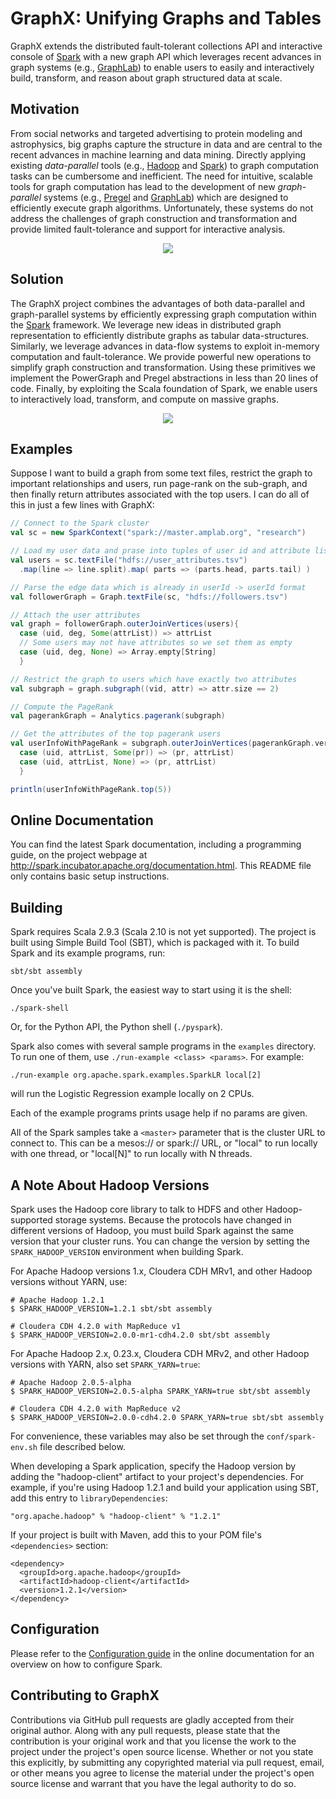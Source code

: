 # GraphX: Unifying Graphs and Tables


GraphX extends the distributed fault-tolerant collections API and
interactive console of [Spark](http://spark.incubator.apache.org) with
a new graph API which leverages recent advances in graph systems
(e.g., [GraphLab](http://graphlab.org)) to enable users to easily and
interactively build, transform, and reason about graph structured data
at scale.


## Motivation

From social networks and targeted advertising to protein modeling and
astrophysics, big graphs capture the structure in data and are central
to the recent advances in machine learning and data mining. Directly
applying existing *data-parallel* tools (e.g.,
[Hadoop](http://hadoop.apache.org) and
[Spark](http://spark.incubator.apache.org)) to graph computation tasks
can be cumbersome and inefficient.  The need for intuitive, scalable
tools for graph computation has lead to the development of new
*graph-parallel* systems (e.g.,
[Pregel](http://http://giraph.apache.org) and
[GraphLab](http://graphlab.org)) which are designed to efficiently
execute graph algorithms.  Unfortunately, these systems do not address
the challenges of graph construction and transformation and provide
limited fault-tolerance and support for interactive analysis.

<p align="center">
  <img src="https://raw.github.com/amplab/graphx/master/docs/img/data_parallel_vs_graph_parallel.png" />
</p>



## Solution

The GraphX project combines the advantages of both data-parallel and
graph-parallel systems by efficiently expressing graph computation
within the [Spark](http://spark.incubator.apache.org) framework.  We
leverage new ideas in distributed graph representation to efficiently
distribute graphs as tabular data-structures.  Similarly, we leverage
advances in data-flow systems to exploit in-memory computation and
fault-tolerance.  We provide powerful new operations to simplify graph
construction and transformation.  Using these primitives we implement
the PowerGraph and Pregel abstractions in less than 20 lines of code.
Finally, by exploiting the Scala foundation of Spark, we enable users
to interactively load, transform, and compute on massive graphs.

<p align="center">
  <img src="https://raw.github.com/amplab/graphx/master/docs/img/tables_and_graphs.png" />
</p>

## Examples

Suppose I want to build a graph from some text files, restrict the graph
to important relationships and users, run page-rank on the sub-graph, and
then finally return attributes associated with the top users.  I can do
all of this in just a few lines with GraphX:

```scala
// Connect to the Spark cluster
val sc = new SparkContext("spark://master.amplab.org", "research")

// Load my user data and prase into tuples of user id and attribute list
val users = sc.textFile("hdfs://user_attributes.tsv")
  .map(line => line.split).map( parts => (parts.head, parts.tail) )

// Parse the edge data which is already in userId -> userId format
val followerGraph = Graph.textFile(sc, "hdfs://followers.tsv")

// Attach the user attributes
val graph = followerGraph.outerJoinVertices(users){
  case (uid, deg, Some(attrList)) => attrList
  // Some users may not have attributes so we set them as empty
  case (uid, deg, None) => Array.empty[String]
  }

// Restrict the graph to users which have exactly two attributes
val subgraph = graph.subgraph((vid, attr) => attr.size == 2)

// Compute the PageRank
val pagerankGraph = Analytics.pagerank(subgraph)

// Get the attributes of the top pagerank users
val userInfoWithPageRank = subgraph.outerJoinVertices(pagerankGraph.vertices){
  case (uid, attrList, Some(pr)) => (pr, attrList)
  case (uid, attrList, None) => (pr, attrList)
  }

println(userInfoWithPageRank.top(5))

```


## Online Documentation

You can find the latest Spark documentation, including a programming
guide, on the project webpage at
<http://spark.incubator.apache.org/documentation.html>.  This README
file only contains basic setup instructions.


## Building

Spark requires Scala 2.9.3 (Scala 2.10 is not yet supported). The
project is built using Simple Build Tool (SBT), which is packaged with
it. To build Spark and its example programs, run:

    sbt/sbt assembly

Once you've built Spark, the easiest way to start using it is the
shell:

    ./spark-shell

Or, for the Python API, the Python shell (`./pyspark`).

Spark also comes with several sample programs in the `examples`
directory.  To run one of them, use `./run-example <class>
<params>`. For example:

    ./run-example org.apache.spark.examples.SparkLR local[2]

will run the Logistic Regression example locally on 2 CPUs.

Each of the example programs prints usage help if no params are given.

All of the Spark samples take a `<master>` parameter that is the
cluster URL to connect to. This can be a mesos:// or spark:// URL, or
"local" to run locally with one thread, or "local[N]" to run locally
with N threads.


## A Note About Hadoop Versions

Spark uses the Hadoop core library to talk to HDFS and other
Hadoop-supported storage systems. Because the protocols have changed
in different versions of Hadoop, you must build Spark against the same
version that your cluster runs.  You can change the version by setting
the `SPARK_HADOOP_VERSION` environment when building Spark.

For Apache Hadoop versions 1.x, Cloudera CDH MRv1, and other Hadoop
versions without YARN, use:

    # Apache Hadoop 1.2.1
    $ SPARK_HADOOP_VERSION=1.2.1 sbt/sbt assembly

    # Cloudera CDH 4.2.0 with MapReduce v1
    $ SPARK_HADOOP_VERSION=2.0.0-mr1-cdh4.2.0 sbt/sbt assembly

For Apache Hadoop 2.x, 0.23.x, Cloudera CDH MRv2, and other Hadoop versions
with YARN, also set `SPARK_YARN=true`:

    # Apache Hadoop 2.0.5-alpha
    $ SPARK_HADOOP_VERSION=2.0.5-alpha SPARK_YARN=true sbt/sbt assembly

    # Cloudera CDH 4.2.0 with MapReduce v2
    $ SPARK_HADOOP_VERSION=2.0.0-cdh4.2.0 SPARK_YARN=true sbt/sbt assembly

For convenience, these variables may also be set through the
`conf/spark-env.sh` file described below.

When developing a Spark application, specify the Hadoop version by adding the
"hadoop-client" artifact to your project's dependencies. For example, if you're
using Hadoop 1.2.1 and build your application using SBT, add this entry to
`libraryDependencies`:

    "org.apache.hadoop" % "hadoop-client" % "1.2.1"

If your project is built with Maven, add this to your POM file's
`<dependencies>` section:

    <dependency>
      <groupId>org.apache.hadoop</groupId>
      <artifactId>hadoop-client</artifactId>
      <version>1.2.1</version>
    </dependency>


## Configuration

Please refer to the [Configuration
guide](http://spark.incubator.apache.org/docs/latest/configuration.html)
in the online documentation for an overview on how to configure Spark.


## Contributing to GraphX

Contributions via GitHub pull requests are gladly accepted from their
original author. Along with any pull requests, please state that the
contribution is your original work and that you license the work to
the project under the project's open source license. Whether or not
you state this explicitly, by submitting any copyrighted material via
pull request, email, or other means you agree to license the material
under the project's open source license and warrant that you have the
legal authority to do so.

